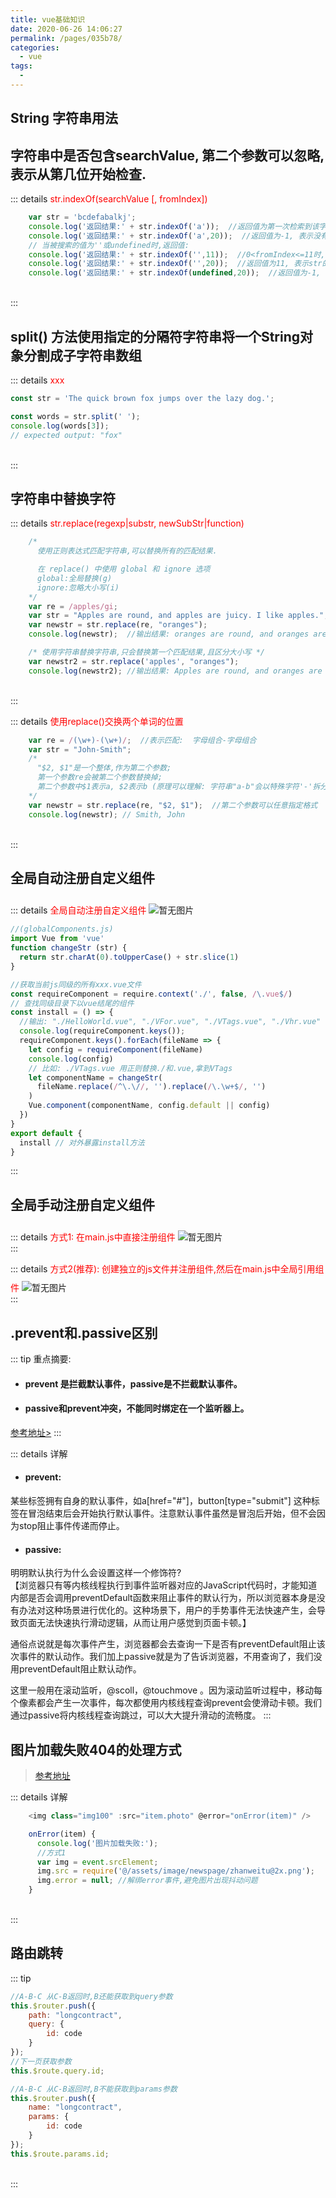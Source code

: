 ```yaml
---
title: vue基础知识
date: 2020-06-26 14:06:27
permalink: /pages/035b78/
categories:
  - vue
tags:
  - 
---
```


## String 字符串用法
## 字符串中是否包含searchValue, 第二个参数可以忽略,表示从第几位开始检查.
::: details <span style='color:red'>str.indexOf(searchValue [, fromIndex])</span>
```js
    var str = 'bcdefabalkj';
    console.log('返回结果:' + str.indexOf('a'));  //返回值为第一次检索到该字符的位置为5
    console.log('返回结果:' + str.indexOf('a',20));  //返回值为-1, 表示没有找到该字符
    // 当被搜索的值为''或undefined时,返回值:
    console.log('返回结果:' + str.indexOf('',11));  //0<fromIndex<=11时,返回值为fromIndex; fromIndex>11时,返回值都为11
    console.log('返回结果:' + str.indexOf('',20));  //返回值为11, 表示str的长度
    console.log('返回结果:' + str.indexOf(undefined,20));  //返回值为-1, 表示没有找到该字符
```
<br>
:::

## split() 方法使用指定的分隔符字符串将一个String对象分割成子字符串数组
::: details <span style='color:red'>xxx</span>
```js
const str = 'The quick brown fox jumps over the lazy dog.';

const words = str.split(' ');
console.log(words[3]);
// expected output: "fox"
```
<br>
:::

## 字符串中替换字符
::: details <span style='color:red'>str.replace(regexp|substr, newSubStr|function)</span>
```js
    /* 
      使用正则表达式匹配字符串,可以替换所有的匹配结果.

      在 replace() 中使用 global 和 ignore 选项
      global:全局替换(g)
      ignore:忽略大小写(i)
    */
    var re = /apples/gi;
    var str = "Apples are round, and apples are juicy. I like apples.";
    var newstr = str.replace(re, "oranges");
    console.log(newstr);  //输出结果: oranges are round, and oranges are juicy. I like oranges.

    /* 使用字符串替换字符串,只会替换第一个匹配结果,且区分大小写 */
    var newstr2 = str.replace('apples', "oranges");
    console.log(newstr2); //输出结果: Apples are round, and oranges are juicy. I like apples.
```
<br>
:::

::: details <span style='color:red'>使用replace()交换两个单词的位置</span>
```js
    var re = /(\w+)-(\w+)/;  //表示匹配:  字母组合-字母组合
    var str = "John-Smith";
    /* 
      "$2, $1"是一个整体,作为第二个参数;
      第一个参数re会被第二个参数替换掉;
      第二个参数中$1表示a, $2表示b (原理可以理解: 字符串"a-b"会以特殊字符'-'拆分为2个参数$1,$2)
    */
    var newstr = str.replace(re, "$2, $1");  //第二个参数可以任意指定格式
    console.log(newstr); // Smith, John
```
<br>
:::

## 全局自动注册自定义组件
::: details <span style='color:red'>全局自动注册自定义组件</span>
<img style="margin-top:10px" :src="$withBase('/vue/全局自动注册组件.jpg')" alt="暂无图片">

```js
//(globalComponents.js)
import Vue from 'vue'
function changeStr (str) {
  return str.charAt(0).toUpperCase() + str.slice(1)
}

//获取当前js同级的所有xxx.vue文件
const requireComponent = require.context('./', false, /\.vue$/)
// 查找同级目录下以vue结尾的组件
const install = () => {
  //输出: "./HelloWorld.vue", "./VFor.vue", "./VTags.vue", "./Vhr.vue"
  console.log(requireComponent.keys()); 
  requireComponent.keys().forEach(fileName => {
    let config = requireComponent(fileName)
    console.log(config) 
    // 比如: ./VTags.vue 用正则替换./和.vue,拿到VTags
    let componentName = changeStr(
      fileName.replace(/^\.\//, '').replace(/\.\w+$/, '')
    )
    Vue.component(componentName, config.default || config)
  })
}
export default {
  install // 对外暴露install方法
}
```
:::

## 全局手动注册自定义组件
::: details <span style='color:red'>方式1: 在main.js中直接注册组件</span>
<img style="margin-top:10px" :src="$withBase('/vue/全局引入组件1.jpg')" alt="暂无图片">
<br>
:::

::: details <span style='color:red'>方式2(推荐): 创建独立的js文件并注册组件,然后在main.js中全局引用组件</span>
<img style="margin-top:10px" :src="$withBase('/vue/全局引入组件2.jpg')" alt="暂无图片">
<br>
:::

## .prevent和.passive区别
::: tip 重点摘要:
* ####  prevent 是拦截默认事件，passive是不拦截默认事件。<br>
* ####  passive和prevent冲突，不能同时绑定在一个监听器上。
[参考地址>](https://www.jianshu.com/p/f26e1864dd59)
:::

::: details 详解
* #### prevent: <br>
某些标签拥有自身的默认事件，如a[href="#"]，button[type="submit"] 这种标签在冒泡结束后会开始执行默认事件。注意默认事件虽然是冒泡后开始，但不会因为stop阻止事件传递而停止。<br>

* #### passive: <br>
明明默认执行为什么会设置这样一个修饰符?<br>
【浏览器只有等内核线程执行到事件监听器对应的JavaScript代码时，才能知道内部是否会调用preventDefault函数来阻止事件的默认行为，所以浏览器本身是没有办法对这种场景进行优化的。这种场景下，用户的手势事件无法快速产生，会导致页面无法快速执行滑动逻辑，从而让用户感觉到页面卡顿。】<br>

通俗点说就是每次事件产生，浏览器都会去查询一下是否有preventDefault阻止该次事件的默认动作。我们加上passive就是为了告诉浏览器，不用查询了，我们没用preventDefault阻止默认动作。

这里一般用在滚动监听，@scoll，@touchmove 。因为滚动监听过程中，移动每个像素都会产生一次事件，每次都使用内核线程查询prevent会使滑动卡顿。我们通过passive将内核线程查询跳过，可以大大提升滑动的流畅度。
:::

## 图片加载失败404的处理方式
> [参考地址](https://www.shuyong.net/chengxu/1089.html)

::: details 详解
```js
    <img class="img100" :src="item.photo" @error="onError(item)" />

    onError(item) {
      console.log('图片加载失败:');
      //方式1
      var img = event.srcElement;
      img.src = require('@/assets/image/newspage/zhanweitu@2x.png');
      img.error = null; //解绑error事件,避免图片出现抖动问题
    }
```
<br>
:::

## 路由跳转

::: tip 
```js
//A-B-C 从C-B返回时,B还能获取到query参数
this.$router.push({
    path: "longcontract",
    query: {
        id: code
    }
});
//下一页获取参数
this.$route.query.id;
```

```js
//A-B-C 从C-B返回时,B不能获取到params参数
this.$router.push({
    name: "longcontract",
    params: {
        id: code
    }
});
this.$route.params.id;
```
<br>
:::
